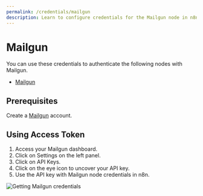 ```yaml
---
permalink: /credentials/mailgun
description: Learn to configure credentials for the Mailgun node in n8n
---
```


# Mailgun

You can use these credentials to authenticate the following nodes with Mailgun.
- [Mailgun](../../nodes-library/nodes/Mailgun/README.md)

## Prerequisites

Create a [Mailgun](https://www.mailgun.com/) account.

## Using Access Token

1. Access your Mailgun dashboard.
2. Click on Settings on the left panel.
3. Click on API Keys.
4. Click on the eye icon to uncover your API key.
5. Use the API key with Mailgun node credentials in n8n.

![Getting Mailgun credentials](./using-access-token.gif)
